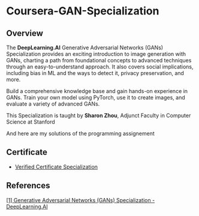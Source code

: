 # Coursera-GAN-Specialization
 
## Overview
The **DeepLearning.AI** Generative Adversarial Networks (GANs) Specialization provides an exciting introduction to image generation with GANs, charting a path from foundational concepts to advanced techniques through an easy-to-understand approach. It also covers social implications, including bias in ML and the ways to detect it, privacy preservation, and more.

Build a comprehensive knowledge base and gain hands-on experience in GANs. Train your own model using PyTorch, use it to create images, and evaluate a variety of advanced GANs. 

This Specialization is taught by **Sharon Zhou**, Adjunct Faculty in Computer Science at Stanford

And here are my solutions of the programming assignement 
 
## Certificate
* [Verified Certificate Specialization](https://www.coursera.org/account/accomplishments/specialization/certificate/CEUMUZ5UD3HQ)


## References
[[1] Generative Adversarial Networks (GANs) Specialization - DeepLearning.AI](https://www.coursera.org/specializations/generative-adversarial-networks-gans)
